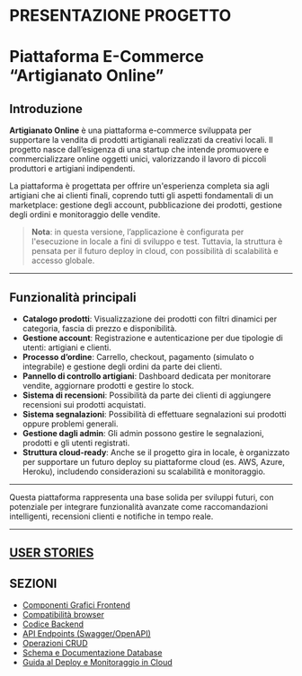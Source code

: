 # PRESENTAZIONE PROGETTO
# Piattaforma E-Commerce “Artigianato Online”

## Introduzione

**Artigianato Online** è una piattaforma e-commerce sviluppata per supportare la vendita di prodotti artigianali realizzati da creativi locali. Il progetto nasce dall’esigenza di una startup che intende promuovere e commercializzare online oggetti unici, valorizzando il lavoro di piccoli produttori e artigiani indipendenti.

La piattaforma è progettata per offrire un'esperienza completa sia agli artigiani che ai clienti finali, coprendo tutti gli aspetti fondamentali di un marketplace: gestione degli account, pubblicazione dei prodotti, gestione degli ordini e monitoraggio delle vendite.

> **Nota**: in questa versione, l’applicazione è configurata per l'esecuzione in locale a fini di sviluppo e test. Tuttavia, la struttura è pensata per il futuro deploy in cloud, con possibilità di scalabilità e accesso globale.

---

## Funzionalità principali

- **Catalogo prodotti**: Visualizzazione dei prodotti con filtri dinamici per categoria, fascia di prezzo e disponibilità.
- **Gestione account**: Registrazione e autenticazione per due tipologie di utenti: artigiani e clienti.
- **Processo d’ordine**: Carrello, checkout, pagamento (simulato o integrabile) e gestione degli ordini da parte dei clienti.
- **Pannello di controllo artigiani**: Dashboard dedicata per monitorare vendite, aggiornare prodotti e gestire lo stock.
- **Sistema di recensioni**: Possibilità da parte dei clienti di aggiungere recensioni sui prodotti acquistati.
- **Sistema segnalazioni**: Possibilità di effettuare segnalazioni sui prodotti oppure problemi generali.
- **Gestione dagli admin**: Gli admin possono gestire le segnalazioni, prodotti e gli utenti registrati.
- **Struttura cloud-ready**: Anche se il progetto gira in locale, è organizzato per supportare un futuro deploy su piattaforme cloud (es. AWS, Azure, Heroku),
 includendo considerazioni su scalabilità e monitoraggio.

---

Questa piattaforma rappresenta una base solida per sviluppi futuri, con potenziale per integrare funzionalità avanzate come raccomandazioni intelligenti, recensioni clienti e notifiche in tempo reale.

---

## [USER STORIES](https://docs.google.com/document/d/1MGyGqzQ3jXNNJViPsJYFLUazYfGfusdXiqwZE6y89FY/edit?usp=sharing)

## SEZIONI

- [Componenti Grafici Frontend](docs/frontend-components.md)
- [Compatibilità browser](docs/browser-compatibility.md)
- [Codice Backend](docs/backend-code.md)
- [API Endpoints (Swagger/OpenAPI)](docs/api-endpoints.md)
- [Operazioni CRUD](docs/crud-operations.md)
- [Schema e Documentazione Database](docs/database.md)
- [Guida al Deploy e Monitoraggio in Cloud](docs/cloud-ops.md)